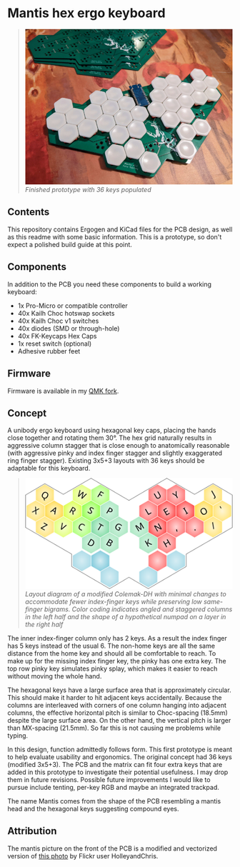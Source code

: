 # Mantis hex ergo keyboard

>![photo](./assets/photo.jpg)
>_Finished prototype with 36 keys populated_

## Contents

This repository contains Ergogen and KiCad files for the PCB design, as well as this readme with some basic information. This is a prototype, so don't expect a polished build guide at this point.

## Components

In addition to the PCB you need these components to build a working keyboard:

* 1x Pro-Micro or compatible controller
* 40x Kailh Choc hotswap sockets
* 40x Kailh Choc v1 switches
* 40x diodes (SMD or through-hole)
* 40x FK-Keycaps Hex Caps
* 1x reset switch (optional)
* Adhesive rubber feet

## Firmware

Firmware is available in my [QMK fork](https://github.com/fxkuehl/qmk_firmware/tree/mantis-v0.1/keyboards/mantis).

## Concept

A unibody ergo keyboard using hexagonal key caps, placing the hands close together and rotating them 30°. The hex grid naturally results in aggressive column stagger that is close enough to anatomically reasonable (with aggressive pinky and index finger stagger and slightly exaggerated ring finger stagger). Existing 3x5+3 layouts with 36 keys should be adaptable for this keyboard.

>![diagram](./assets/hex_keyboard_compact.svg)
>_Layout diagram of a modified Colemak-DH with minimal changes to accommodate fewer index-finger keys while preserving low same-finger bigrams. Color coding indicates angled and staggered columns in the left half and the shape of a hypothetical numpad on a layer in the right half_

The inner index-finger column only has 2 keys. As a result the index finger has 5 keys instead of the usual 6. The non-home keys are all the same distance from the home key and should all be comfortable to reach. To make up for the missing index finger key, the pinky has one extra key. The top row pinky key simulates pinky splay, which makes it easier to reach without moving the whole hand.

The hexagonal keys have a large surface area that is approximately circular. This should make it harder to hit adjacent keys accidentally. Because the columns are interleaved with corners of one column hanging into adjacent columns, the effective horizontal pitch is similar to Choc-spacing (18.5mm) despite the large surface area. On the other hand, the vertical pitch is larger than MX-spacing (21.5mm). So far this is not causing me problems while typing.

In this design, function admittedly follows form. This first prototype is meant to help evaluate usability and ergonomics. The original concept had 36 keys (modified 3x5+3). The PCB and the matrix can fit four extra keys that are added in this prototype to investigate their potential usefulness. I may drop them in future revisions. Possible future improvements I would like to pursue include tenting, per-key RGB and maybe an integrated trackpad.

The name Mantis comes from the shape of the PCB resembling a mantis head and the hexagonal keys suggesting compound eyes.

## Attribution

The mantis picture on the front of the PCB is a modified and vectorized version of [this photo](https://wordpress.org/openverse/image/07787e94-05c0-4aa9-a530-9cb8ce2a4666) by Flickr user HolleyandChris.